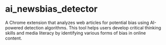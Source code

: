 # ai_newsbias_detector
A Chrome extension that analyzes web articles for potential bias using AI-powered detection algorithms. This tool helps users develop critical thinking skills and media literacy by identifying various forms of bias in online content.
